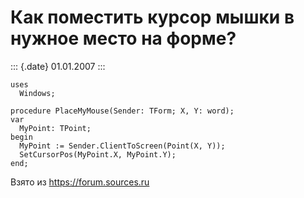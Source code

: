 Как поместить курсор мышки в нужное место на форме?
===================================================

::: {.date}
01.01.2007
:::

    uses 
      Windows; 
     
    procedure PlaceMyMouse(Sender: TForm; X, Y: word); 
    var 
      MyPoint: TPoint; 
    begin 
      MyPoint := Sender.ClientToScreen(Point(X, Y)); 
      SetCursorPos(MyPoint.X, MyPoint.Y); 
    end;

Взято из <https://forum.sources.ru>
